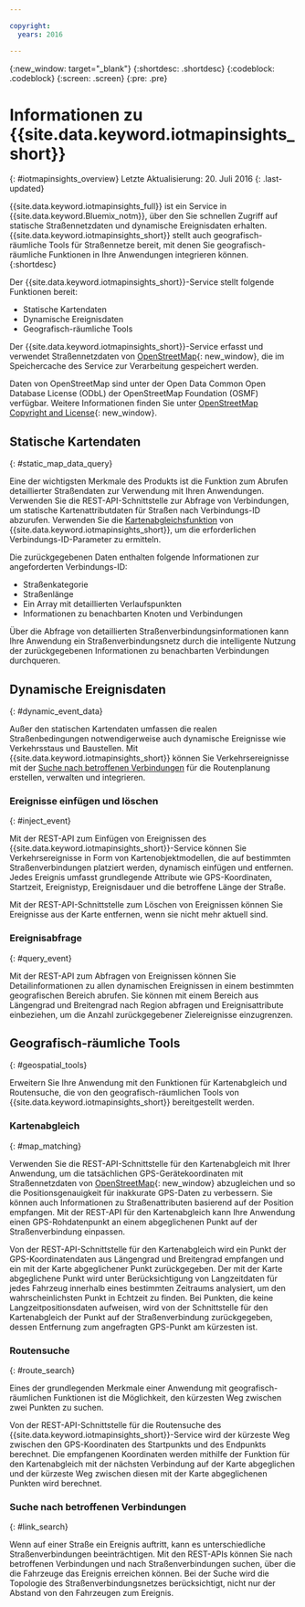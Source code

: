 ```yaml
---

copyright:
  years: 2016

---
```


{:new_window: target="_blank"}
{:shortdesc: .shortdesc}
{:codeblock: .codeblock}
{:screen: .screen}
{:pre: .pre}


# Informationen zu {{site.data.keyword.iotmapinsights_short}}
{: #iotmapinsights_overview}
Letzte Aktualisierung: 20. Juli 2016
{: .last-updated}

{{site.data.keyword.iotmapinsights_full}} ist ein Service in {{site.data.keyword.Bluemix_notm}}, über den Sie schnellen Zugriff auf statische Straßennetzdaten und dynamische Ereignisdaten erhalten. {{site.data.keyword.iotmapinsights_short}} stellt auch geografisch-räumliche Tools für Straßennetze bereit, mit denen Sie geografisch-räumliche Funktionen in Ihre Anwendungen integrieren können.
{:shortdesc}

Der {{site.data.keyword.iotmapinsights_short}}-Service stellt folgende Funktionen bereit: 

- Statische Kartendaten
- Dynamische Ereignisdaten
- Geografisch-räumliche Tools

Der {{site.data.keyword.iotmapinsights_short}}-Service erfasst und verwendet Straßennetzdaten von [OpenStreetMap](http://www.openstreetmap.org/){: new_window}, die im Speichercache des Service zur Verarbeitung gespeichert werden. 

Daten von OpenStreetMap sind unter der Open Data Common Open Database License (ODbL) der OpenStreetMap Foundation (OSMF) verfügbar. Weitere Informationen finden Sie unter [OpenStreetMap Copyright and License](http://www.openstreetmap.org/copyright){: new_window}.

## Statische Kartendaten
{: #static_map_data_query}

Eine der wichtigsten Merkmale des Produkts ist die Funktion zum Abrufen detaillierter Straßendaten zur Verwendung mit Ihren Anwendungen. Verwenden Sie die REST-API-Schnittstelle zur Abfrage von Verbindungen, um statische Kartenattributdaten für Straßen nach Verbindungs-ID abzurufen. Verwenden Sie die [Kartenabgleichsfunktion](#map_matching) von {{site.data.keyword.iotmapinsights_short}}, um die erforderlichen Verbindungs-ID-Parameter zu ermitteln. 

Die zurückgegebenen Daten enthalten folgende Informationen zur angeforderten Verbindungs-ID:

- Straßenkategorie
- Straßenlänge
- Ein Array mit detaillierten Verlaufspunkten
- Informationen zu benachbarten Knoten und Verbindungen

Über die Abfrage von detaillierten Straßenverbindungsinformationen kann Ihre Anwendung ein Straßenverbindungsnetz durch die intelligente Nutzung der zurückgegebenen Informationen zu benachbarten Verbindungen durchqueren. 

## Dynamische Ereignisdaten
{: #dynamic_event_data}

Außer den statischen Kartendaten umfassen die realen Straßenbedingungen notwendigerweise auch dynamische Ereignisse wie Verkehrsstaus und Baustellen. Mit {{site.data.keyword.iotmapinsights_short}} können Sie Verkehrsereignisse mit der [Suche nach betroffenen Verbindungen](#link_search) für die Routenplanung erstellen, verwalten und integrieren. 

### Ereignisse einfügen und löschen
{: #inject_event}

Mit der REST-API zum Einfügen von Ereignissen des {{site.data.keyword.iotmapinsights_short}}-Service können Sie Verkehrsereignisse in Form von Kartenobjektmodellen, die auf bestimmten Straßenverbindungen platziert werden, dynamisch einfügen und entfernen. Jedes Ereignis umfasst grundlegende Attribute wie GPS-Koordinaten, Startzeit, Ereignistyp, Ereignisdauer und die betroffene Länge der Straße. 

Mit der REST-API-Schnittstelle zum Löschen von Ereignissen können Sie Ereignisse aus der Karte entfernen, wenn sie nicht mehr aktuell sind. 

### Ereignisabfrage
{: #query_event}

Mit der REST-API zum Abfragen von Ereignissen können Sie Detailinformationen zu allen dynamischen Ereignissen in einem bestimmten geografischen Bereich abrufen. Sie können mit einem Bereich aus Längengrad und Breitengrad nach Region abfragen und Ereignisattribute einbeziehen, um die Anzahl zurückgegebener Zielereignisse einzugrenzen. 

## Geografisch-räumliche Tools
{: #geospatial_tools}

Erweitern Sie Ihre Anwendung mit den Funktionen für Kartenabgleich und Routensuche, die von den geografisch-räumlichen Tools von {{site.data.keyword.iotmapinsights_short}} bereitgestellt werden. 

### Kartenabgleich
{: #map_matching}

Verwenden Sie die REST-API-Schnittstelle für den Kartenabgleich mit Ihrer Anwendung, um die tatsächlichen GPS-Gerätekoordinaten mit Straßennetzdaten von [OpenStreetMap](http://www.openstreetmap.org/){: new_window} abzugleichen und so die Positionsgenauigkeit für inakkurate GPS-Daten zu verbessern. Sie können auch Informationen zu Straßenattributen basierend auf der Position empfangen. Mit der REST-API für den Kartenabgleich kann Ihre Anwendung einen GPS-Rohdatenpunkt an einem abgeglichenen Punkt auf der Straßenverbindung einpassen. 

Von der REST-API-Schnittstelle für den Kartenabgleich wird ein Punkt der GPS-Koordinatendaten aus Längengrad und Breitengrad empfangen und ein mit der Karte abgeglichener Punkt zurückgegeben. Der mit der Karte abgeglichene Punkt wird unter Berücksichtigung von Langzeitdaten für jedes Fahrzeug innerhalb eines bestimmten Zeitraums analysiert, um den wahrscheinlichsten Punkt in Echtzeit zu finden. Bei Punkten, die keine Langzeitpositionsdaten aufweisen, wird von der Schnittstelle für den Kartenabgleich der Punkt auf der Straßenverbindung zurückgegeben, dessen Entfernung zum angefragten GPS-Punkt am kürzesten ist. 

### Routensuche
{: #route_search}

Eines der grundlegenden Merkmale einer Anwendung mit geografisch-räumlichen Funktionen ist die Möglichkeit, den kürzesten Weg zwischen zwei Punkten zu suchen.   

Von der REST-API-Schnittstelle für die Routensuche des {{site.data.keyword.iotmapinsights_short}}-Service wird der kürzeste Weg zwischen den GPS-Koordinaten des Startpunkts und des Endpunkts berechnet. Die empfangenen Koordinaten werden mithilfe der Funktion für den Kartenabgleich mit der nächsten Verbindung auf der Karte abgeglichen und der kürzeste Weg zwischen diesen mit der Karte abgeglichenen Punkten wird berechnet. 

### Suche nach betroffenen Verbindungen
{: #link_search}

Wenn auf einer Straße ein Ereignis auftritt, kann es unterschiedliche Straßenverbindungen beeinträchtigen. Mit den REST-APIs können Sie nach betroffenen Verbindungen und nach Straßenverbindungen suchen, über die die Fahrzeuge das Ereignis erreichen können. Bei der Suche wird die Topologie des Straßenverbindungsnetzes berücksichtigt, nicht nur der Abstand von den Fahrzeugen zum Ereignis. 
